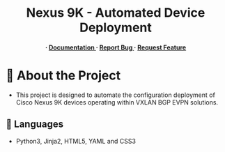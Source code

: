 <div align='center'>

<h1>Nexus 9K - Automated Device Deployment</h1>
<h4> <span> · </span> <a href="https://github.com/daisy-dynawhite/Deploy_Leaf/blob/master/README.md"> Documentation </a> <span> · </span> <a href="https://github.com/daisy-dynawhite/Deploy_Leaf/issues"> Report Bug </a> <span> · </span> <a href="https://github.com/daisy-dynawhite/Deploy_Leaf/issues"> Request Feature </a> </h4>
</div>

# :star2: About the Project
- <p>This project is designed to automate the configuration deployment of Cisco Nexus 9K devices operating within VXLAN BGP EVPN solutions.</p>

## :dart: Languages
- Python3, Jinja2, HTML5, YAML and CSS3
